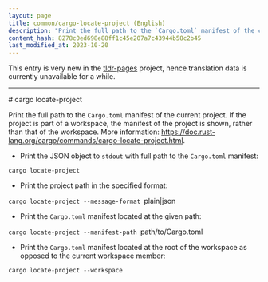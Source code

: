 ```yaml
---
layout: page
title: common/cargo-locate-project (English)
description: "Print the full path to the `Cargo.toml` manifest of the current project."
content_hash: 8278c0ed698e88ff1c45e207a7c43944b58c2b45
last_modified_at: 2023-10-20
---
```


This entry is very new in the [tldr-pages](https://github.com/tldr-pages/tldr) project, hence translation data is currently unavailable for a while.

<hr># cargo locate-project

Print the full path to the `Cargo.toml` manifest of the current project.
If the project is part of a workspace, the manifest of the project is shown, rather than that of the workspace.
More information: <https://doc.rust-lang.org/cargo/commands/cargo-locate-project.html>.

- Print the JSON object to `stdout` with full path to the `Cargo.toml` manifest:

`cargo locate-project`

- Print the project path in the specified format:

`cargo locate-project --message-format `<span class="tldr-var badge badge-pill bg-dark-lm bg-white-dm text-white-lm text-dark-dm font-weight-bold">plain|json</span>

- Print the `Cargo.toml` manifest located at the given path:

`cargo locate-project --manifest-path `<span class="tldr-var badge badge-pill bg-dark-lm bg-white-dm text-white-lm text-dark-dm font-weight-bold">path/to/Cargo.toml</span>

- Print the `Cargo.toml` manifest located at the root of the workspace as opposed to the current workspace member:

`cargo locate-project --workspace`
